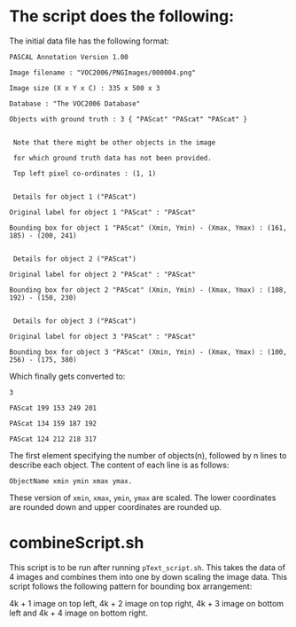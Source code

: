 # The script does the following:

The initial data file has the following format:

```
PASCAL Annotation Version 1.00

Image filename : "VOC2006/PNGImages/000004.png"

Image size (X x Y x C) : 335 x 500 x 3

Database : "The VOC2006 Database"

Objects with ground truth : 3 { "PAScat" "PAScat" "PAScat" }


 Note that there might be other objects in the image
 
 for which ground truth data has not been provided.

 Top left pixel co-ordinates : (1, 1)


 Details for object 1 ("PAScat")
 
Original label for object 1 "PAScat" : "PAScat"

Bounding box for object 1 "PAScat" (Xmin, Ymin) - (Xmax, Ymax) : (161, 185) - (200, 241)


 Details for object 2 ("PAScat")
 
Original label for object 2 "PAScat" : "PAScat"

Bounding box for object 2 "PAScat" (Xmin, Ymin) - (Xmax, Ymax) : (108, 192) - (150, 230)


 Details for object 3 ("PAScat")
 
Original label for object 3 "PAScat" : "PAScat"

Bounding box for object 3 "PAScat" (Xmin, Ymin) - (Xmax, Ymax) : (100, 256) - (175, 380)
```


Which finally gets converted to:
```  
3

PAScat 199 153 249 201

PAScat 134 159 187 192

PAScat 124 212 218 317
```

The first element specifying the number of objects(n), followed by n lines to describe each object. The content of each line is as follows:
```
ObjectName xmin ymin xmax ymax.
```
These version of `xmin`, `xmax`, `ymin`, `ymax` are scaled. The lower coordinates are rounded down and upper coordinates are rounded up.

# combineScript.sh
This script is to be run after running `pText_script.sh`. This takes the data of 4 images and combines them into one by down scaling the image data. This script follows the following pattern for bounding box arrangement:

4k + 1 image on top left, 4k + 2 image on top right, 4k + 3 image on bottom left and 4k + 4 image on bottom right.
    
